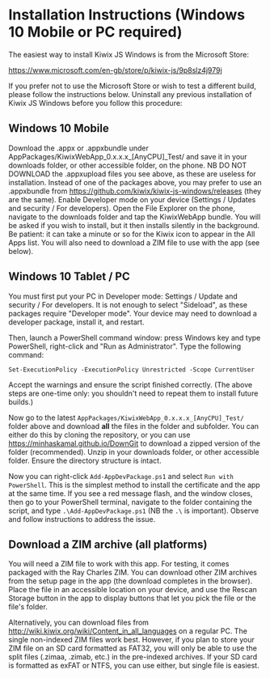 # Installation Instructions (Windows 10 Mobile or PC required)
The easiest way to install Kiwix JS Windows is from the Microsoft Store:

https://www.microsoft.com/en-gb/store/p/kiwix-js/9p8slz4j979j
 
If you prefer not to use the Microsoft Store or wish to test a different build, please follow the
instructions below. Uninstall any previous installation of Kiwix JS Windows before you follow this
procedure:

## Windows 10 Mobile
Download the .appx or .appxbundle under AppPackages/KiwixWebApp_0.x.x.x_[AnyCPU]_Test/ and save it in
your downloads folder, or other accessible folder, on the phone. NB DO NOT DOWNLOAD the .appxupload files
you see above, as these are useless for installation. Instead of one of the packages above,
you may prefer to use an .appxbundle from https://github.com/kiwix/kiwix-js-windows/releases (they are
the same). Enable Developer mode on your device (Settings / Updates and security / For developers). 
Open the File Explorer on the phone, navigate to the downloads folder and tap the KiwixWebApp bundle.
You will be asked if you wish to install, but it then installs silently in the background. Be patient:
it can take a minute or so for the Kiwix icon to appear in the All Apps list. You will also need to download
a ZIM file to use with the app (see below).

## Windows 10 Tablet / PC
You must first put your PC in Developer mode: Settings / Update and security / For developers. It is not enough
to select "Sideload", as these packages require "Developer mode". Your device may need to download a developer
package, install it, and restart.

Then, launch a PowerShell command window: press Windows key and type PowerShell, right-click and "Run as Administrator".
Type the following command:

`Set-ExecutionPolicy -ExecutionPolicy Unrestricted -Scope CurrentUser`

Accept the warnings and ensure the script finished correctly. (The above steps are one-time only: you shouldn't need
to repeat them to install future builds.)

Now go to the latest `AppPackages/KiwixWebApp_0.x.x.x_[AnyCPU]_Test/` folder above and download **all** the files
in the folder and subfolder. You can either do this by cloning the repository, or you can use
https://minhaskamal.github.io/DownGit to download a zipped version of the folder (recommended). Unzip in your downloads folder,
or other accessible folder. Ensure the directory structure is intact.

Now you can right-click `Add-AppDevPackage.ps1` and select `Run with PowerShell`. This is the simplest method to install the
certificate and the app at the same time. If you see a red message flash, and the window closes, then go to your PowerShell
terminal, navigate to the folder containing the script, and type `.\Add-AppDevPackage.ps1` (NB the `.\` is important). Observe
and follow instructions to address the issue.

## Download a ZIM archive (all platforms)
You will need a ZIM file to work with this app. For testing, it comes packaged with the Ray Charles ZIM.
You can download other ZIM archives from the setup page in the app (the download completes in the browser).
Place the file in an accessible location on your device, and use the Rescan Storage button in the app to
display buttons that let you pick the file or the file's folder.

Alternatively, you can download files from http://wiki.kiwix.org/wiki/Content_in_all_languages on a regular
PC. The single non-indexed ZIM files work best. However, if you plan to store your ZIM file on an SD card 
formatted as FAT32, you will only be able to use the split files (.zimaa, .zimab, etc.) in the pre-indexed
archives. If your SD card is formatted as exFAT or NTFS, you can use either, but single file is easiest.

